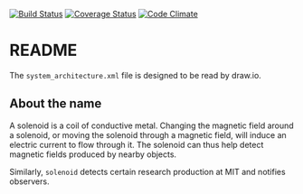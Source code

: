 [![Build Status](https://travis-ci.org/MITLibraries/solenoid.svg?branch=master)](https://travis-ci.org/MITLibraries/solenoid)
[![Coverage Status](https://coveralls.io/repos/github/MITLibraries/solenoid/badge.svg?branch=master)](https://coveralls.io/github/MITLibraries/solenoid?branch=master)
[![Code Climate](https://codeclimate.com/github/MITLibraries/solenoid/badges/gpa.svg)](https://codeclimate.com/github/MITLibraries/solenoid)

# README

The `system_architecture.xml` file is designed to be read by draw.io.

## About the name

A solenoid is a coil of conductive metal. Changing the magnetic field around a solenoid, or moving the solenoid through a magnetic field, will induce an electric current to flow through it. The solenoid can thus help detect magnetic fields produced by nearby objects.

Similarly, `solenoid` detects certain research production at MIT and notifies observers.
